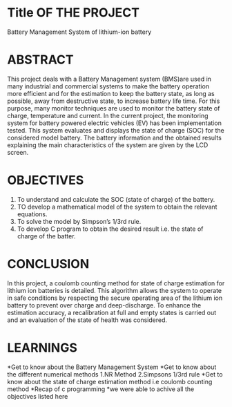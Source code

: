# Title OF THE PROJECT
  Battery Management System of lithium-ion battery
  

# ABSTRACT
This project deals with a Battery Management system (BMS)are used in many industrial and commercial systems to make the battery operation more efficient and for the estimation to keep the battery state, as long as possible, away from destructive state, to increase battery life time. For this purpose, many monitor techniques are used to monitor the battery state of charge, temperature and current. In the current project, the monitoring system for battery powered electric vehicles (EV) has been implementation tested. This system evaluates and displays the state of charge (SOC) for the considered model battery. The battery information and the obtained results explaining the main characteristics of the system are given by the LCD screen.

# OBJECTIVES
1. To understand and calculate the SOC (state of charge) of the battery.
2. TO develop a mathematical model of the system to obtain the relevant equations.
3. To solve the model by Simpson’s 1/3rd rule.
4. To develop C program to obtain the desired result i.e. the state of charge of the batter.

# CONCLUSION
In this project, a coulomb counting method for state of charge estimation for lithium ion batteries is detailed. This algorithm allows the system to operate in safe conditions by respecting the secure operating area of the lithium ion battery to prevent over charge and deep-discharge. To enhance the estimation accuracy, a recalibration at full and empty states is carried out and an evaluation of the state of health was considered.

# LEARNINGS
*Get to know about the Battery Management System
*Get to know about the different numerical methods 
1.NR Method
2.Simpsons 1/3rd rule
*Get to know about the state of charge estimation method i.e coulomb counting method
*Recap of c programming
*we were able to achive all the objectives listed here



